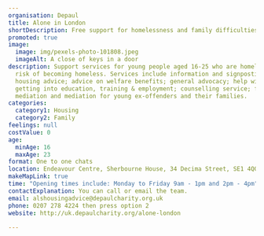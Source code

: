 ```yaml
---
organisation: Depaul
title: Alone in London
shortDescription: Free support for homelessness and family difficulties
promoted: true
image:
  image: img/pexels-photo-101808.jpeg
  imageAlt: A close of keys in a door
description: Support services for young people aged 16-25 who are homeless or at
  risk of becoming homeless. Services include information and signposting;
  housing advice; advice on welfare benefits; general advocacy; help with
  getting into education, training & employment; counselling service; family
  mediation and mediation for young ex-offenders and their families.
categories:
  category1: Housing
  category2: Family
feelings: null
costValue: 0
age:
  minAge: 16
  maxAge: 23
format: One to one chats
location: Endeavour Centre, Sherbourne House, 34 Decima Street, SE1 4QQ
makeMapLink: true
time: "Opening times include: Monday to Friday 9am - 1pm and 2pm - 4pm"
contactExplanation: You can call or email the team.
email: alshousingadvice@depaulcharity.org.uk
phone: 0207 278 4224 then press option 2
website: http://uk.depaulcharity.org/alone-london
 
---
```

